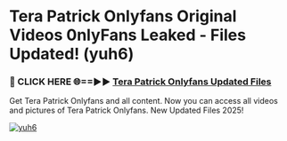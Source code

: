 # Tera Patrick Onlyfans Original Videos 0nlyFans Leaked - Files Updated! (yuh6)

<h3>🔴 CLICK HERE 🌐==►► <a href="https://tinyurl.com/ehrbuxhb" rel="nofollow">Tera Patrick Onlyfans Updated Files</a></h3>

Get Tera Patrick Onlyfans and all content. Now you can access all videos and pictures of Tera Patrick Onlyfans. New Updated Files 2025!

[![yuh6](https://i.imgur.com/lVYEuWS.gif)](https://tinyurl.com/ehrbuxhb)
